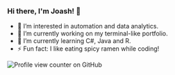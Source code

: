 ### Hi there, I'm Joash! 👋
- 👀 I’m interested in automation and data analytics.
- 🔭 I’m currently working on my terminal-like portfolio.
- 🌱 I’m currently learning C#, Java and R.
- ⚡ Fun fact: I like eating spicy ramen while coding!

![Profile view counter on GitHub](https://komarev.com/ghpvc/?username=zhoda-lii)

<!--
**zhoda-lii/zhoda-lii** is a ✨ _special_ ✨ repository because its `README.md` (this file) appears on your GitHub profile.

Here are some ideas to get you started:

- 👀 I’m interested in ...
- 🔭 I’m currently working on ...
- 🌱 I’m currently learning ...
- 💞️ I’m looking to collaborate on ...
- 🤔 I’m looking for help with ...
- 💬 Ask me about ...
- 📫 How to reach me: ...
- 😄 Pronouns: ...
- ⚡ Fun fact: ...
-->
